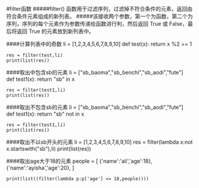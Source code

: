 ﻿#filter函数
#####filter() 函数用于过滤序列，过滤掉不符合条件的元素，返回由符合条件元素组成的新列表。
#####该接收两个参数，第一个为函数，第二个为序列，序列的每个元素作为参数传递给函数进行判，然后返回 True 或 False，最后将返回 True 的元素放到新列表中。

####计算列表中的奇数
	li = [1,2,3,4,5,6,7,8,9,10]
	def test(x):
	    return x %2 == 1
	
	res = filter(test,li)
	print(list(res))

####取出中包含sb的元素
	li = ["sb_baoma","sb_benchi","sb_aodi","fute"]	
	def test1(x):
    return "sb" in x

	res = filter(test1,li)
	print(list(res))
####取出不包含sb的元素
	li = ["sb_baoma","sb_benchi","sb_aodi","fute"]	
	def test1(x):
    return "sb" not in x

	res = filter(test1,li)
	print(list(res))

####取出不以sb开头的元素
	li = [1,2,3,4,5,6,7,8,9,10]
	res = filter(lambda x:not x.startswith("sb"),li)
	print(list(res))

####取出age大于18的元素
    people = [
        {'name':'ali','age':18},
        {'name':'ayisha','age':20},
    ]
    
    
    print(list((filter(lambda p:p['age'] <= 18,people))))